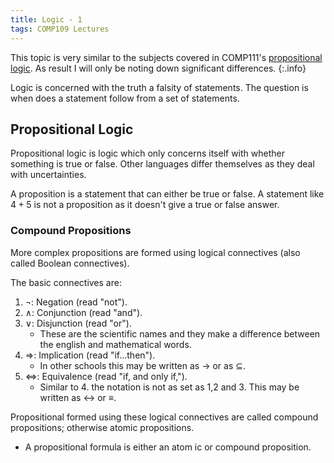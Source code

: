 ```yaml
---
title: Logic - 1
tags: COMP109 Lectures
---
```

This topic is very similar to the subjects covered in COMP111's [propositional logic]({{site.baseurl}}/comp111/lectures/2020/11/12/1). As result I will only be noting down significant differences.
{:.info}

Logic is concerned with the truth a falsity of statements. The question is when does a statement follow from a set of statements.

## Propositional Logic
Propositional logic is logic which only concerns itself with whether something is true or false. Other languages differ themselves as they deal with uncertainties.

A proposition is a statement that can either be true or false. A statement like $4+5$ is not a proposition as it doesn't give a true or false answer.

### Compound Propositions
More complex propositions are formed using logical connectives (also called Boolean connectives).

The basic connectives are:

1. $\neg$: Negation (read "not").
1. $\wedge$: Conjunction (read "and").
1. $\vee$: Disjunction (read "or").
    * These are the scientific names and they make a difference between the english and mathematical words.
1. $\Rightarrow$: Implication (read "if...then").
    * In other schools this may be written as $\rightarrow$ or as $\subseteq$.
1. $\Leftrightarrow$: Equivalence (read "if, and only if,").
    * Similar to 4. the notation is not as set as 1,2 and 3. This may be written as $\leftrightarrow$ or $\equiv$.
    
Propositional formed using these logical connectives are called compound propositions; otherwise atomic propositions.

* A propositional formula is either an atom ic or compound proposition.